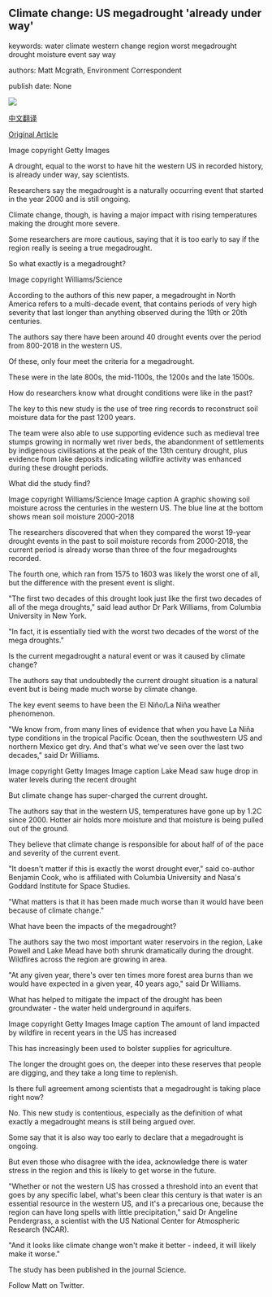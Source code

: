 ## Climate change: US megadrought 'already under way'

keywords: water climate western change region worst megadrought drought moisture event say way

authors: Matt Mcgrath, Environment Correspondent

publish date: None

![](https://ichef.bbci.co.uk/news/1024/branded_news/10646/production/_111824176_gettyimages-473144518.jpg)

[中文翻译](Climate%20change%3A%20US%20megadrought%20%27already%20under%20way%27_zh.md)

[Original Article](https://www.bbc.com/news/science-environment-52312260)

Image copyright Getty Images

A drought, equal to the worst to have hit the western US in recorded history, is already under way, say scientists.

Researchers say the megadrought is a naturally occurring event that started in the year 2000 and is still ongoing.

Climate change, though, is having a major impact with rising temperatures making the drought more severe.

Some researchers are more cautious, saying that it is too early to say if the region really is seeing a true megadrought.

So what exactly is a megadrought?

Image copyright Williams/Science

According to the authors of this new paper, a megadrought in North America refers to a multi-decade event, that contains periods of very high severity that last longer than anything observed during the 19th or 20th centuries.

The authors say there have been around 40 drought events over the period from 800-2018 in the western US.

Of these, only four meet the criteria for a megadrought.

These were in the late 800s, the mid-1100s, the 1200s and the late 1500s.

How do researchers know what drought conditions were like in the past?

The key to this new study is the use of tree ring records to reconstruct soil moisture data for the past 1200 years.

The team were also able to use supporting evidence such as medieval tree stumps growing in normally wet river beds, the abandonment of settlements by indigenous civilisations at the peak of the 13th century drought, plus evidence from lake deposits indicating wildfire activity was enhanced during these drought periods.

What did the study find?

Image copyright Williams/Science Image caption A graphic showing soil moisture across the centuries in the western US. The blue line at the bottom shows mean soil moisture 2000-2018

The researchers discovered that when they compared the worst 19-year drought events in the past to soil moisture records from 2000-2018, the current period is already worse than three of the four megadroughts recorded.

The fourth one, which ran from 1575 to 1603 was likely the worst one of all, but the difference with the present event is slight.

"The first two decades of this drought look just like the first two decades of all of the mega droughts," said lead author Dr Park Williams, from Columbia University in New York.

"In fact, it is essentially tied with the worst two decades of the worst of the mega droughts."

Is the current megadrought a natural event or was it caused by climate change?

The authors say that undoubtedly the current drought situation is a natural event but is being made much worse by climate change.

The key event seems to have been the El Niño/La Niña weather phenomenon.

"We know from, from many lines of evidence that when you have La Niña type conditions in the tropical Pacific Ocean, then the southwestern US and northern Mexico get dry. And that's what we've seen over the last two decades," said Dr Williams.

Image copyright Getty Images Image caption Lake Mead saw huge drop in water levels during the recent drought

But climate change has super-charged the current drought.

The authors say that in the western US, temperatures have gone up by 1.2C since 2000. Hotter air holds more moisture and that moisture is being pulled out of the ground.

They believe that climate change is responsible for about half of of the pace and severity of the current event.

"It doesn't matter if this is exactly the worst drought ever," said co-author Benjamin Cook, who is affiliated with Columbia University and Nasa's Goddard Institute for Space Studies.

"What matters is that it has been made much worse than it would have been because of climate change."

What have been the impacts of the megadrought?

The authors say the two most important water reservoirs in the region, Lake Powell and Lake Mead have both shrunk dramatically during the drought. Wildfires across the region are growing in area.

"At any given year, there's over ten times more forest area burns than we would have expected in a given year, 40 years ago," said Dr Williams.

What has helped to mitigate the impact of the drought has been groundwater - the water held underground in aquifers.

Image copyright Getty Images Image caption The amount of land impacted by wildfire in recent years in the US has increased

This has increasingly been used to bolster supplies for agriculture.

The longer the drought goes on, the deeper into these reserves that people are digging, and they take a long time to replenish.

Is there full agreement among scientists that a megadrought is taking place right now?

No. This new study is contentious, especially as the definition of what exactly a megadrought means is still being argued over.

Some say that it is also way too early to declare that a megadrought is ongoing.

But even those who disagree with the idea, acknowledge there is water stress in the region and this is likely to get worse in the future.

"Whether or not the western US has crossed a threshold into an event that goes by any specific label, what's been clear this century is that water is an essential resource in the western US, and it's a precarious one, because the region can have long spells with little precipitation," said Dr Angeline Pendergrass, a scientist with the US National Center for Atmospheric Research (NCAR).

"And it looks like climate change won't make it better - indeed, it will likely make it worse."

The study has been published in the journal Science.

Follow Matt on Twitter.